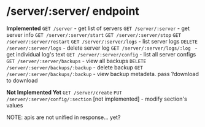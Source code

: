 # /server/:server/ endpoint
**Implemented**
`GET /server` - get list of servers
`GET /server/:server` - get server info
`GET /server/:server/start` 
`GET /server/:server/stop`
`GET /server/:server/restart`
`GET /server/:server/logs` - list server logs
`DELETE /server/:server/logs` - delete server log
`GET /server/:server/logs/:log ` - get individual log's text
`GET /server/:server/config` - list all server configs
`GET /server/:server/backups` - view all backups
`DELETE /server/:server/backups/:backup` - delete backup
`GET /server/:server/backups/:backup` - view backup metadeta. pass ?download to download

**Not Implemented Yet**
`GET /server/create`
`PUT /server/:server/config/:section` [not implemented] - modify section's values

NOTE: apis are not unified in response... yet?
